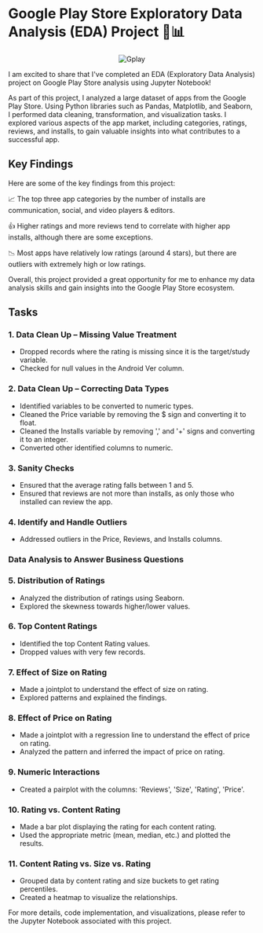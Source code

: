 # Google Play Store Exploratory Data Analysis (EDA) Project 🚀📊

<!-- Project Highlights -->
<p align="center">
  <img src="https://logowik.com/content/uploads/images/google-play-store4701.jpg" alt="Gplay">
</p>

I am excited to share that I've completed an EDA (Exploratory Data Analysis) project on Google Play Store analysis using Jupyter Notebook!

As part of this project, I analyzed a large dataset of apps from the Google Play Store. Using Python libraries such as Pandas, Matplotlib, and Seaborn, I performed data cleaning, transformation, and visualization tasks. I explored various aspects of the app market, including categories, ratings, reviews, and installs, to gain valuable insights into what contributes to a successful app.

## Key Findings

Here are some of the key findings from this project:

📈 The top three app categories by the number of installs are communication, social, and video players & editors.

👍 Higher ratings and more reviews tend to correlate with higher app installs, although there are some exceptions.

📉 Most apps have relatively low ratings (around 4 stars), but there are outliers with extremely high or low ratings.

Overall, this project provided a great opportunity for me to enhance my data analysis skills and gain insights into the Google Play Store ecosystem.

## Tasks

### 1. Data Clean Up – Missing Value Treatment

- Dropped records where the rating is missing since it is the target/study variable.
- Checked for null values in the Android Ver column.

### 2. Data Clean Up – Correcting Data Types

- Identified variables to be converted to numeric types.
- Cleaned the Price variable by removing the $ sign and converting it to float.
- Cleaned the Installs variable by removing ',' and '+' signs and converting it to an integer.
- Converted other identified columns to numeric.

### 3. Sanity Checks

- Ensured that the average rating falls between 1 and 5.
- Ensured that reviews are not more than installs, as only those who installed can review the app.

### 4. Identify and Handle Outliers

- Addressed outliers in the Price, Reviews, and Installs columns.

### Data Analysis to Answer Business Questions

### 5. Distribution of Ratings

- Analyzed the distribution of ratings using Seaborn.
- Explored the skewness towards higher/lower values.

### 6. Top Content Ratings

- Identified the top Content Rating values.
- Dropped values with very few records.

### 7. Effect of Size on Rating

- Made a jointplot to understand the effect of size on rating.
- Explored patterns and explained the findings.

### 8. Effect of Price on Rating

- Made a jointplot with a regression line to understand the effect of price on rating.
- Analyzed the pattern and inferred the impact of price on rating.

### 9. Numeric Interactions

- Created a pairplot with the columns: 'Reviews', 'Size', 'Rating', 'Price'.

### 10. Rating vs. Content Rating

- Made a bar plot displaying the rating for each content rating.
- Used the appropriate metric (mean, median, etc.) and plotted the results.

### 11. Content Rating vs. Size vs. Rating

- Grouped data by content rating and size buckets to get rating percentiles.
- Created a heatmap to visualize the relationships.

For more details, code implementation, and visualizations, please refer to the Jupyter Notebook associated with this project.

